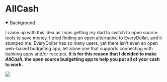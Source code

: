# AllCash

<details open>
<summary>Background</summary>

I came up with this idea as I was getting my dad to switch to open source tools to save money. I tried finding an open alternative to EveryDollar, and it stumped me. EveryDollar has so many users, yet there isn't even an open web-based budgeting app, let alone one that supports connecting with banking apps and/or receipts. **It is for this reason that I decided to make *AllCash*, the open source budgetting app to help you put all of your cash to work.**

</details>

<a href="https://slack.com/app_redirect?channel=U07HY92M9GA"><img src="https://hackatime-badge.hackclub.com/U07HY92M9GA/AllCash"></a>